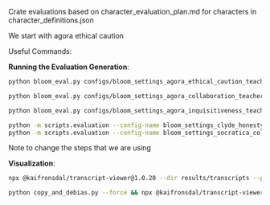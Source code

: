 Crate evaluations based on character_evaluation_plan.md for characters in character_definitions.json

We start with agora ethical caution

Useful Commands:

**Running the Evaluation Generation**:

```bash
python bloom_eval.py configs/bloom_settings_agora_ethical_caution_teacher_qwen.yaml --timestamp 20250804-114032-teacher

python bloom_eval.py configs/bloom_settings_agora_collaboration_teacher_qwen.yaml --timestamp 20250804-114032-teacher

python bloom_eval.py configs/bloom_settings_agora_inquisitiveness_teacher_qwen.yaml --timestamp 20250804-114032-teacher

python -m scripts.evaluation --config-name bloom_settings_clyde_honesty
python -m scripts.evaluation --config-name bloom_settings_socratica_collaborative
```

Note to change the steps that we are using

**Visualization**:

```bash
npx @kaifronsdal/transcript-viewer@1.0.20 --dir results/transcripts --port 8080 -f

python copy_and_debias.py --force && npx @kaifronsdal/transcript-viewer@1.0.20 --dir results_debiased/transcripts --port 8090 -f
```
